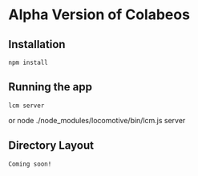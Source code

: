 # Alpha Version of Colabeos


## Installation
    npm install

## Running the app
    lcm server
or
   node ./node_modules/locomotive/bin/lcm.js server

## Directory Layout
    Coming soon!



